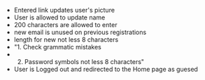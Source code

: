 - Entered link updates user's picture
- User is allowed to update name
- 200 characters are allowed to enter
- new email is unused on previous registrations
- length for new not less 8 characters
- "1. Check grammatic mistakes
- 2. Password symbols not less 8 characters"
- User is Logged out and redirected to the Home page as guesed

